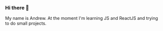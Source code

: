 ### Hi there 👋

 My name is Andrew. At the moment I'm learning JS and ReactJS and trying to do small projects.


